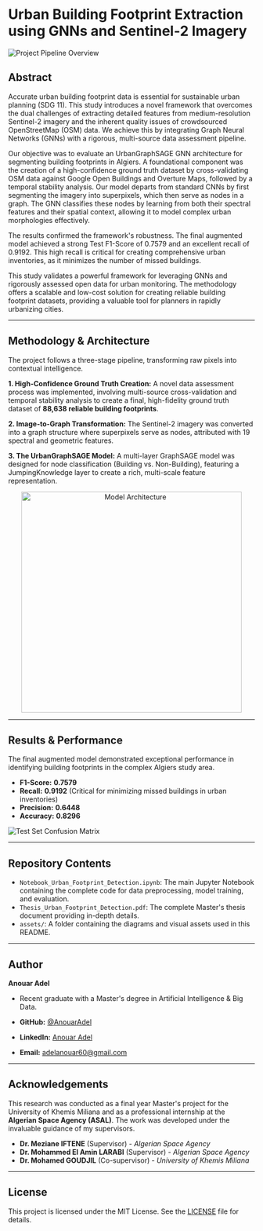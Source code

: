 # Urban Building Footprint Extraction using GNNs and Sentinel-2 Imagery

![Project Pipeline Overview](assets/pipeline_overview.png)

## Abstract

Accurate urban building footprint data is essential for sustainable urban planning (SDG 11). This study introduces a novel framework that overcomes the dual challenges of extracting detailed features from medium-resolution Sentinel-2 imagery and the inherent quality issues of crowdsourced OpenStreetMap (OSM) data. We achieve this by integrating Graph Neural Networks (GNNs) with a rigorous, multi-source data assessment pipeline.

Our objective was to evaluate an UrbanGraphSAGE GNN architecture for segmenting building footprints in Algiers. A foundational component was the creation of a high-confidence ground truth dataset by cross-validating OSM data against Google Open Buildings and Overture Maps, followed by a temporal stability analysis. Our model departs from standard CNNs by first segmenting the imagery into superpixels, which then serve as nodes in a graph. The GNN classifies these nodes by learning from both their spectral features and their spatial context, allowing it to model complex urban morphologies effectively.

The results confirmed the framework's robustness. The final augmented model achieved a strong Test F1-Score of 0.7579 and an excellent recall of 0.9192. This high recall is critical for creating comprehensive urban inventories, as it minimizes the number of missed buildings.

This study validates a powerful framework for leveraging GNNs and rigorously assessed open data for urban monitoring. The methodology offers a scalable and low-cost solution for creating reliable building footprint datasets, providing a valuable tool for planners in rapidly urbanizing cities.

---

## Methodology & Architecture

The project follows a three-stage pipeline, transforming raw pixels into contextual intelligence.

**1. High-Confidence Ground Truth Creation:** A novel data assessment process was implemented, involving multi-source cross-validation and temporal stability analysis to create a final, high-fidelity ground truth dataset of **88,638 reliable building footprints**.

**2. Image-to-Graph Transformation:** The Sentinel-2 imagery was converted into a graph structure where superpixels serve as nodes, attributed with 19 spectral and geometric features.

**3. The UrbanGraphSAGE Model:** A multi-layer GraphSAGE model was designed for node classification (Building vs. Non-Building), featuring a JumpingKnowledge layer to create a rich, multi-scale feature representation.

<p align="center">
  <img src="assets/model_architecture.png" alt="Model Architecture" width="450"/>
</p>

---

## Results & Performance

The final augmented model demonstrated exceptional performance in identifying building footprints in the complex Algiers study area.

*   **F1-Score:** **0.7579**
*   **Recall:** **0.9192** (Critical for minimizing missed buildings in urban inventories)
*   **Precision:** **0.6448**
*   **Accuracy:** **0.8296**

![Test Set Confusion Matrix](assets/confusion_matrix.png)

---

## Repository Contents

*   `Notebook_Urban_Footprint_Detection.ipynb`: The main Jupyter Notebook containing the complete code for data preprocessing, model training, and evaluation.
*   `Thesis_Urban_Footprint_Detection.pdf`: The complete Master's thesis document providing in-depth details.
*   `assets/`: A folder containing the diagrams and visual assets used in this README.

---

## Author

**Anouar Adel**
*   Recent graduate with a Master's degree in Artificial Intelligence & Big Data.

*   **GitHub:** [@AnouarAdel](https://github.com/AnouarAdel)
*   **LinkedIn:** [Anouar Adel](https://www.linkedin.com/in/anouar-adel-0a4928323/)
*   **Email:** [adelanouar60@gmail.com](mailto:adelanouar60@gmail.com)

---

## Acknowledgements

This research was conducted as a final year Master's project for the University of Khemis Miliana and as a professional internship at the **Algerian Space Agency (ASAL)**. The work was developed under the invaluable guidance of my supervisors.

*   **Dr. Meziane IFTENE** (Supervisor) - *Algerian Space Agency*
*   **Dr. Mohammed El Amin LARABI** (Supervisor) - *Algerian Space Agency*
*   **Dr. Mohamed GOUDJIL** (Co-supervisor) - *University of Khemis Miliana*

---

## License

This project is licensed under the MIT License. See the [LICENSE](LICENSE) file for details.
